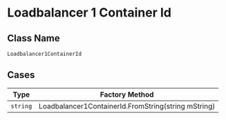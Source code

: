 
# Loadbalancer 1 Container Id

## Class Name

`Loadbalancer1ContainerId`

## Cases

| Type | Factory Method |
|  --- | --- |
| `string` | Loadbalancer1ContainerId.FromString(string mString) |

